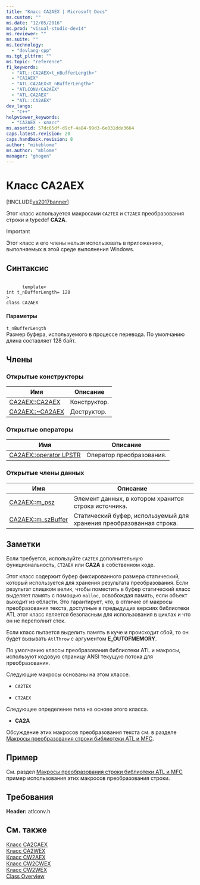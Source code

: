 ```yaml
---
title: "Класс CA2AEX | Microsoft Docs"
ms.custom: ""
ms.date: "12/05/2016"
ms.prod: "visual-studio-dev14"
ms.reviewer: ""
ms.suite: ""
ms.technology: 
  - "devlang-cpp"
ms.tgt_pltfrm: ""
ms.topic: "reference"
f1_keywords: 
  - "ATL::CA2AEX<t_nBufferLength>"
  - "CA2AEX"
  - "ATL.CA2AEX<t_nBufferLength>"
  - "ATLCONV/CA2AEX"
  - "ATL.CA2AEX"
  - "ATL::CA2AEX"
dev_langs: 
  - "C++"
helpviewer_keywords: 
  - "CA2AEX - класс"
ms.assetid: 57dc65df-d9cf-4a84-99d3-6e031dde3664
caps.latest.revision: 20
caps.handback.revision: 8
author: "mikeblome"
ms.author: "mblome"
manager: "ghogen"
---
```

# Класс CA2AEX
[!INCLUDE[vs2017banner](../../assembler/inline/includes/vs2017banner.md)]

Этот класс используется макросами `CA2TEX` и `CT2AEX` преобразования строки и typedef **CA2A**.  
  
> [!IMPORTANT]
>  Этот класс и его члены нельзя использовать в приложениях, выполняемых в этой среде выполнения Windows.  
  
## Синтаксис  
  
```  
  
      template<  
int t_nBufferLength= 128  
>  
class CA2AEX  
```  
  
#### Параметры  
 `t_nBufferLength`  
 Размер буфера, используемого в процессе перевода.  По умолчанию длина составляет 128 байт.  
  
## Члены  
  
### Открытые конструкторы  
  
|Имя|Описание|  
|---------|--------------|  
|[CA2AEX::CA2AEX](../Topic/CA2AEX::CA2AEX.md)|Конструктор.|  
|[CA2AEX::~CA2AEX](../Topic/CA2AEX::~CA2AEX.md)|Деструктор.|  
  
### Открытые операторы  
  
|Имя|Описание|  
|---------|--------------|  
|[CA2AEX::operator LPSTR](../Topic/CA2AEX::operator%20LPSTR.md)|Оператор преобразования.|  
  
### Открытые члены данных  
  
|Имя|Описание|  
|---------|--------------|  
|[CA2AEX::m\_psz](../Topic/CA2AEX::m_psz.md)|Элемент данных, в котором хранится строка источника.|  
|[CA2AEX::m\_szBuffer](../Topic/CA2AEX::m_szBuffer.md)|Статический буфер, используемый для хранения преобразованная строка.|  
  
## Заметки  
 Если требуется, используйте `CA2TEX` дополнительную функциональность, `CT2AEX` или **CA2A** в собственном коде.  
  
 Этот класс содержит буфер фиксированного размера статический, который используется для хранения результата преобразования.  Если результат слишком велик, чтобы поместить в буфер статический класс выделяет память с помощью `malloc`, освобождая память, если объект выходит из области.  Это гарантирует, что, в отличие от макросы преобразования текста, доступные в предыдущих версиях библиотеки ATL этот класс является безопасным для использования в циклах и что он не переполнит стек.  
  
 Если класс пытается выделить память в куче и происходит сбой, то он будет вызывать `AtlThrow` с аргументом **E\_OUTOFMEMORY**.  
  
 По умолчанию классы преобразования библиотеки ATL и макросы, используют кодовую страницу ANSI текущую потока для преобразования.  
  
 Следующие макросы основаны на этом классе.  
  
-   `CA2TEX`  
  
-   `CT2AEX`  
  
 Следующее определение типа на основе этого класса.  
  
-   **CA2A**  
  
 Обсуждение этих макросов преобразования текста см. в разделе [Макросы преобразования строки библиотеки ATL и MFC](../Topic/ATL%20and%20MFC%20String%20Conversion%20Macros.md).  
  
## Пример  
 См. раздел [Макросы преобразования строки библиотеки ATL и MFC](../Topic/ATL%20and%20MFC%20String%20Conversion%20Macros.md) пример использования этих макросов преобразования строки.  
  
## Требования  
 **Header:** atlconv.h  
  
## См. также  
 [Класс CA2CAEX](../../atl/reference/ca2caex-class.md)   
 [Класс CA2WEX](../../atl/reference/ca2wex-class.md)   
 [Класс CW2AEX](../../atl/reference/cw2aex-class.md)   
 [Класс CW2CWEX](../../atl/reference/cw2cwex-class.md)   
 [Класс CW2WEX](../../atl/reference/cw2wex-class.md)   
 [Class Overview](../../atl/atl-class-overview.md)